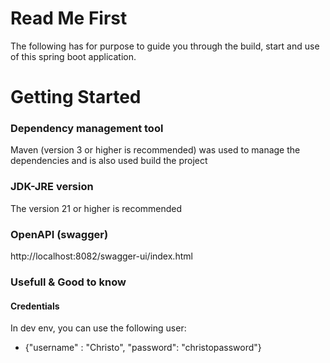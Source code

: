 # Read Me First
The following has for purpose to guide you through the build, start and use of this spring boot application.
# Getting Started

### Dependency management tool
Maven (version 3 or higher is recommended) was used to manage the dependencies and is also used build the project


### JDK-JRE version 
The version 21 or higher is recommended


### OpenAPI (swagger)
http://localhost:8082/swagger-ui/index.html


### Usefull & Good to know
#### Credentials
In dev env, you can use the following user:
- {"username" : "Christo", "password": "christopassword"}
